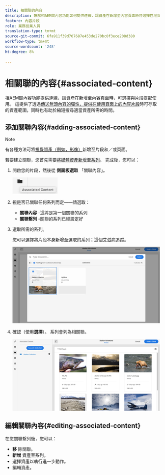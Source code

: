 ```yaml
---
title: 相關聯的內容
description: 瞭解相AEM關內容功能如何提供連線，讓資產在新增至內容頁面時可選擇性地與片段搭配使用，為無頭內容傳送增加額外的彈性。
feature: 內容片段
role: 業務從業人員
translation-type: tm+mt
source-git-commit: 6fa911f39d707687e453de270bc0f3ece208d380
workflow-type: tm+mt
source-wordcount: '248'
ht-degree: 8%

---
```



# 相關聯的內容{#associated-content}

相AEM關內容功能提供連線，讓資產在新增至內容頁面時，可選擇與片段搭配使用。 這提供了透過[傳送無頭內容的彈性，提供在使用頁面上的內容片段](/help/sites-cloud/authoring/fundamentals/content-fragments.md#using-associated-content)時可存取的資產範圍，同時也有助於縮短搜尋適當資產所需的時間。

## 添加關聯內容{#adding-associated-content}

>[!NOTE]
>
>有各種方法可將[視覺資產（例如，影像）](/help/assets/content-fragments/content-fragments.md#fragments-with-visual-assets)新增至片段和／或頁面。

若要建立關聯，您首先需要[將媒體資產新增至系列](/help/assets/manage-collections.md)。 完成後，您可以：

1. 開啟您的片段，然後從 **側面板選取** 「關聯內容」。

   ![相關聯的內容](assets/cfm-assoc-content-01.png)

1. 視是否已關聯任何系列而定——請選取：

   * **關聯內容** -這將是第一個關聯的系列
   * **關聯繫列** -關聯的系列已經設定好

1. 選取所需的系列。

   您可以選擇將片段本身新增至選取的系列；這個艾滋病追蹤。

   ![選取系列](assets/cfm-assoc-content-02.png)

1. 確認（使用&#x200B;**選擇**）。 系列會列為相關聯。

   ![cfm-6420-05](assets/cfm-assoc-content-03.png)

## 編輯關聯內容{#editing-associated-content}

在您關聯繫列後，您可以：

* **移** 除關聯。
* **新增** 資產至系列。
* 選擇資產以執行進一步動作。
* 編輯資產。
